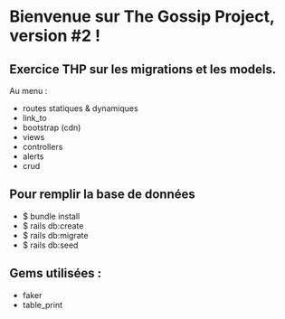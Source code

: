 # Bienvenue sur The Gossip Project, version #2 !

## Exercice THP sur les migrations et les models.

Au menu : 
- routes statiques & dynamiques
- link_to 
- bootstrap (cdn)
- views
- controllers
- alerts
- crud

## Pour remplir la base de données 

- $ bundle install 
- $ rails db:create 
- $ rails db:migrate
- $ rails db:seed

## Gems utilisées : 

- faker
- table_print

